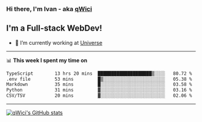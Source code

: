 ### Hi there, I'm Ivan - aka [qWici][website]

## I'm a Full-stack WebDev!
- 🔭 I’m currently working at [Universe][universe]

---

📊 **This week I spent my time on**
<!--START_SECTION:waka-->

```txt
TypeScript        13 hrs 20 mins  ████████████████████▒░░░░   80.72 %
.env file         53 mins         █▒░░░░░░░░░░░░░░░░░░░░░░░   05.38 %
Markdown          35 mins         █░░░░░░░░░░░░░░░░░░░░░░░░   03.58 %
Python            31 mins         ▓░░░░░░░░░░░░░░░░░░░░░░░░   03.16 %
CSV/TSV           20 mins         ▓░░░░░░░░░░░░░░░░░░░░░░░░   02.06 %
```

<!--END_SECTION:waka-->

---

[![qWici's GitHub stats](https://github-readme-stats.vercel.app/api?username=qWici)](https://github.com/qWici/github-readme-stats)

[website]: https://devkucher.com
[twitter]: https://twitter.com/KucherDev
[linkedin]: https://www.linkedin.com/in/ivankucher
[universe]: https://universeapps.limited
